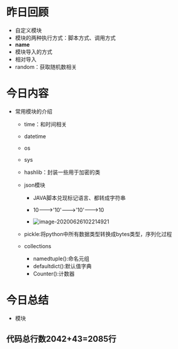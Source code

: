 # 昨日回顾

+ 自定义模块
+ 模块的两种执行方式：脚本方式、调用方式
+ __name__
+ 模块导入的方式
+ 相对导入
+ random：获取随机数相关

# 今日内容

+ 常用模块的介绍

  + time：和时间相关

  + datetime

  + os

  + sys

  + hashlib：封装一些用于加密的类

  + json模块

    + JAVA脚本兑现标记语言、都转成字符串

    + 10--->'10'--->'10'--->10

    + ![image-20200626102214921](C:\Users\Administrator\AppData\Roaming\Typora\typora-user-images\image-20200626102214921.png)

      

  + pickle:将python中所有数据类型转换成bytes类型，序列化过程

  + collections

    + namedtuple():命名元组
    + defaultdict():默认值字典
    + Counter():计数器

# 今日总结

+ 模块

## 代码总行数2042+43=2085行

